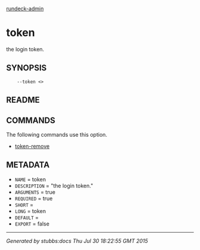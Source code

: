 [rundeck-admin](../../index.html)

# token

the login token.

## SYNOPSIS

        --token <>

## README



## COMMANDS

The following commands use this option.

* [token-remove](../../commands/token-remove/index.html)

## METADATA

* `NAME` = token
* `DESCRIPTION` = "the login token."
* `ARGUMENTS` = true
* `REQUIRED` = true
* `SHORT` = 
* `LONG` = token
* `DEFAULT` = 
* `EXPORT` = false

----

*Generated by stubbs:docs Thu Jul 30 18:22:55 GMT 2015*

